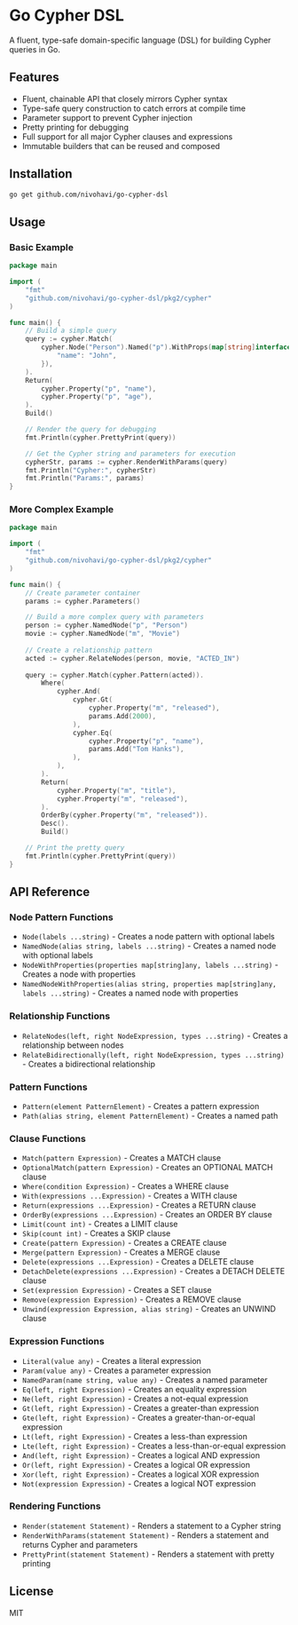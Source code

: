 # Go Cypher DSL

A fluent, type-safe domain-specific language (DSL) for building Cypher queries in Go.

## Features

- Fluent, chainable API that closely mirrors Cypher syntax
- Type-safe query construction to catch errors at compile time
- Parameter support to prevent Cypher injection
- Pretty printing for debugging
- Full support for all major Cypher clauses and expressions
- Immutable builders that can be reused and composed

## Installation

```bash
go get github.com/nivohavi/go-cypher-dsl
```

## Usage

### Basic Example

```go
package main

import (
    "fmt"
    "github.com/nivohavi/go-cypher-dsl/pkg2/cypher"
)

func main() {
    // Build a simple query
    query := cypher.Match(
        cypher.Node("Person").Named("p").WithProps(map[string]interface{}{
            "name": "John",
        }),
    ).
    Return(
        cypher.Property("p", "name"),
        cypher.Property("p", "age"),
    ).
    Build()

    // Render the query for debugging
    fmt.Println(cypher.PrettyPrint(query))

    // Get the Cypher string and parameters for execution
    cypherStr, params := cypher.RenderWithParams(query)
    fmt.Println("Cypher:", cypherStr)
    fmt.Println("Params:", params)
}
```

### More Complex Example

```go
package main

import (
    "fmt"
    "github.com/nivohavi/go-cypher-dsl/pkg2/cypher"
)

func main() {
    // Create parameter container
    params := cypher.Parameters()

    // Build a more complex query with parameters
    person := cypher.NamedNode("p", "Person")
    movie := cypher.NamedNode("m", "Movie")
    
    // Create a relationship pattern
    acted := cypher.RelateNodes(person, movie, "ACTED_IN")
    
    query := cypher.Match(cypher.Pattern(acted)).
        Where(
            cypher.And(
                cypher.Gt(
                    cypher.Property("m", "released"),
                    params.Add(2000),
                ),
                cypher.Eq(
                    cypher.Property("p", "name"),
                    params.Add("Tom Hanks"),
                ),
            ),
        ).
        Return(
            cypher.Property("m", "title"),
            cypher.Property("m", "released"),
        ).
        OrderBy(cypher.Property("m", "released")).
        Desc().
        Build()

    // Print the pretty query
    fmt.Println(cypher.PrettyPrint(query))
}
```

## API Reference

### Node Pattern Functions

- `Node(labels ...string)` - Creates a node pattern with optional labels
- `NamedNode(alias string, labels ...string)` - Creates a named node with optional labels
- `NodeWithProperties(properties map[string]any, labels ...string)` - Creates a node with properties
- `NamedNodeWithProperties(alias string, properties map[string]any, labels ...string)` - Creates a named node with properties

### Relationship Functions

- `RelateNodes(left, right NodeExpression, types ...string)` - Creates a relationship between nodes
- `RelateBidirectionally(left, right NodeExpression, types ...string)` - Creates a bidirectional relationship

### Pattern Functions

- `Pattern(element PatternElement)` - Creates a pattern expression
- `Path(alias string, element PatternElement)` - Creates a named path

### Clause Functions

- `Match(pattern Expression)` - Creates a MATCH clause
- `OptionalMatch(pattern Expression)` - Creates an OPTIONAL MATCH clause
- `Where(condition Expression)` - Creates a WHERE clause
- `With(expressions ...Expression)` - Creates a WITH clause
- `Return(expressions ...Expression)` - Creates a RETURN clause
- `OrderBy(expressions ...Expression)` - Creates an ORDER BY clause
- `Limit(count int)` - Creates a LIMIT clause
- `Skip(count int)` - Creates a SKIP clause
- `Create(pattern Expression)` - Creates a CREATE clause
- `Merge(pattern Expression)` - Creates a MERGE clause
- `Delete(expressions ...Expression)` - Creates a DELETE clause
- `DetachDelete(expressions ...Expression)` - Creates a DETACH DELETE clause
- `Set(expression Expression)` - Creates a SET clause
- `Remove(expression Expression)` - Creates a REMOVE clause
- `Unwind(expression Expression, alias string)` - Creates an UNWIND clause

### Expression Functions

- `Literal(value any)` - Creates a literal expression
- `Param(value any)` - Creates a parameter expression
- `NamedParam(name string, value any)` - Creates a named parameter
- `Eq(left, right Expression)` - Creates an equality expression
- `Ne(left, right Expression)` - Creates a not-equal expression
- `Gt(left, right Expression)` - Creates a greater-than expression
- `Gte(left, right Expression)` - Creates a greater-than-or-equal expression
- `Lt(left, right Expression)` - Creates a less-than expression
- `Lte(left, right Expression)` - Creates a less-than-or-equal expression
- `And(left, right Expression)` - Creates a logical AND expression
- `Or(left, right Expression)` - Creates a logical OR expression
- `Xor(left, right Expression)` - Creates a logical XOR expression
- `Not(expression Expression)` - Creates a logical NOT expression

### Rendering Functions

- `Render(statement Statement)` - Renders a statement to a Cypher string
- `RenderWithParams(statement Statement)` - Renders a statement and returns Cypher and parameters
- `PrettyPrint(statement Statement)` - Renders a statement with pretty printing

## License

MIT 